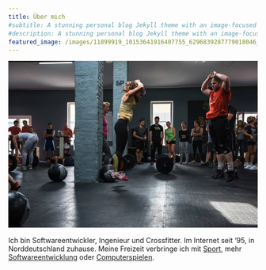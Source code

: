```yaml
---
title: Über mich
#subtitle: A stunning personal blog Jekyll theme with an image-focused design.
#description: A stunning personal blog Jekyll theme with an image-focused design.
featured_image: /images/11899919_10153641916407755_6296839287779018046_n.jpg
---
```


![](/images/11899919_10153641916407755_6296839287779018046_n.jpg)

Ich bin Softwareentwickler, Ingenieur und Crossfitter. Im Internet seit ‘95, in Norddeutschland zuhause. 
Meine Freizeit verbringe ich mit [Sport][0], mehr [Softwareentwicklung][1] oder [Computerspielen][2].

[0]: https://www.crossfit.com/
[1]: https://github.com/MoriTanosuke/
[2]: https://www.minecraft.net/
